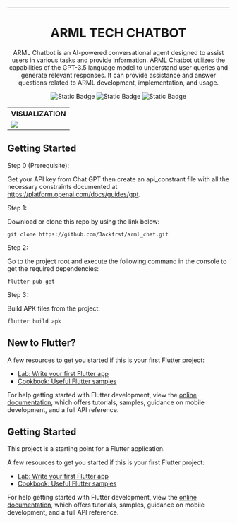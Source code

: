 <hr/>
<h1 align="center">
ARML TECH CHATBOT
</h1>

<p align="center">
ARML Chatbot is an AI-powered conversational agent designed to assist users in various tasks and provide information.
ARML Chatbot utilizes the capabilities of the GPT-3.5 language model to understand user queries and generate relevant responses. It can provide assistance and answer questions related to ARML development, implementation, and usage.
</p>

<p align="center">
<img alt="Static Badge" src="https://img.shields.io/badge/%20Code_Size-36kb-blue">
<img alt="Static Badge" src="https://img.shields.io/badge/IOS-SUPPORT-blue">
  <img alt="Static Badge" src="https://img.shields.io/badge/ANDROID-SUPPORT-lime">
</p>

<table align="center">
  <tr>
    <th>VISUALIZATION</th>
  </tr>
  <tr>
    <td><img src="https://github.com/Jackfrst/arml_chat/assets/60434580/7a77f589-4e04-4771-822e-b8947e1777a5"></td>
  </tr>
</table>


## Getting Started
Step 0 (Prerequisite):

Get your API key from Chat GPT then create an api_constrant file with all the necessary constraints documented at https://platform.openai.com/docs/guides/gpt.

Step 1:

Download or clone this repo by using the link below:

    git clone https://github.com/Jackfrst/arml_chat.git

Step 2:

Go to the project root and execute the following command in the console to get the required dependencies:

    flutter pub get 

Step 3:

Build APK files from the project:

    flutter build apk

## New to Flutter?

A few resources to get you started if this is your first Flutter project:

- [Lab: Write your first Flutter app](https://docs.flutter.dev/get-started/codelab)
- [Cookbook: Useful Flutter samples](https://docs.flutter.dev/cookbook)

For help getting started with Flutter development, view the
[online documentation](https://docs.flutter.dev/), which offers tutorials,
samples, guidance on mobile development, and a full API reference.

## Getting Started

This project is a starting point for a Flutter application.

A few resources to get you started if this is your first Flutter project:

- [Lab: Write your first Flutter app](https://docs.flutter.dev/get-started/codelab)
- [Cookbook: Useful Flutter samples](https://docs.flutter.dev/cookbook)

For help getting started with Flutter development, view the
[online documentation](https://docs.flutter.dev/), which offers tutorials,
samples, guidance on mobile development, and a full API reference.



